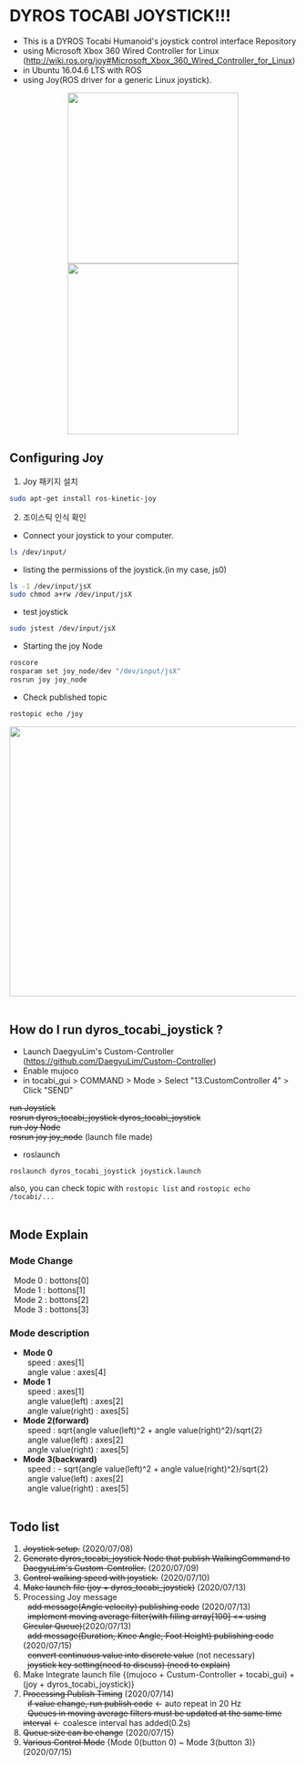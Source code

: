 # DYROS TOCABI JOYSTICK!!!

* This is a DYROS Tocabi Humanoid's joystick control interface Repository
* using Microsoft Xbox 360 Wired Controller for Linux
(http://wiki.ros.org/joy#Microsoft_Xbox_360_Wired_Controller_for_Linux)
* in Ubuntu 16.04.6 LTS with ROS <br>
* using Joy(ROS driver for a generic Linux joystick).
<p align="center"><img src="https://user-images.githubusercontent.com/68094299/89493237-ac3ba600-d7ee-11ea-98a2-6833478e9727.png" height='300'> <img src="https://user-images.githubusercontent.com/68094299/87521802-d0103e00-c6bf-11ea-868e-d85cf6993647.png" height="300">

## Configuring Joy ##
1. Joy 패키지 설치
```sh
sudo apt-get install ros-kinetic-joy
```

2. 조이스틱 인식 확인
* Connect your joystick to your computer.
```sh
ls /dev/input/
```

* listing the permissions of the joystick.(in my case, js0)
```sh
ls -1 /dev/input/jsX
sudo chmod a+rw /dev/input/jsX
```

* test joystick
```sh
sudo jstest /dev/input/jsX
```

* Starting the joy Node
```sh
roscore
rosparam set joy_node/dev "/dev/input/jsX"
rosrun joy joy_node
```
* Check published topic
```sh
rostopic echo /joy
```
<p align="center"><img src="https://user-images.githubusercontent.com/68094299/87122977-d7e77100-c2c0-11ea-9015-16e452b2c174.png" width="635" height="474">
<br></br>

## How do I run dyros_tocabi_joystick ? ##
* Launch DaegyuLim's Custom-Controller (https://github.com/DaegyuLim/Custom-Controller)
* Enable mujoco
* in tocabi_gui > COMMAND > Mode > Select "13.CustomController 4" > Click "SEND" <br>

~~run Joystick<br>
rosrun dyros_tocabi_joystick dyros_tocabi_joystick<br>
run Joy Node<br>
rosrun joy joy_node~~ (launch file made)

* roslaunch
```ch
roslaunch dyros_tocabi_joystick joystick.launch
```
  also, you can check topic with `rostopic list` and `rostopic echo /tocabi/...`
  <br></br>
  
## Mode Explain ##
### Mode Change ###
&nbsp; Mode 0 : bottons\[0] <br>
&nbsp; Mode 1 : bottons\[1] <br>
&nbsp; Mode 2 : bottons\[2] <br>
&nbsp; Mode 3 : bottons\[3] <br>
### Mode description ###
- **Mode 0**    
&nbsp; speed : axes\[1]    
&nbsp; angle value : axes\[4]     
- **Mode 1**    
&nbsp; speed : axes\[1]    
&nbsp; angle value(left) : axes\[2]    
&nbsp; angle value(right) : axes\[5]    
- **Mode 2(forward)**    
&nbsp; speed : sqrt{angle value(left)^2 + angle value(right)^2}/sqrt{2}    
&nbsp; angle value(left) : axes\[2]    
&nbsp; angle value(right) : axes\[5]    
- **Mode 3(backward)**    
&nbsp; speed : - sqrt{angle value(left)^2 + angle value(right)^2}/sqrt{2}    
&nbsp; angle value(left) : axes\[2]    
&nbsp; angle value(right) : axes\[5] <br></br>

 ## Todo list ##
  1. ~~Joystick setup.~~ (2020/07/08)
  2. ~~Generate dyros_tocabi_joystick Node that publish WalkingCommand to DaegyuLim's Custom-Controller.~~ (2020/07/09)
  3. ~~Control walking speed with joystick.~~ (2020/07/10)
  4. ~~Make launch file (joy + dyros_tocabi_joystick)~~ (2020/07/13)
  5. Processing Joy message <br>
&nbsp; ~~add message(Angle velocity) publishing code~~ (2020/07/13) <br>
&nbsp; ~~implement moving average filter(with filling array[100] <= using Circular Queue)~~(2020/07/13) <br>
&nbsp; ~~add message(Duration, Knee Angle, Foot Height) publishing code~~ (2020/07/15) <br>
&nbsp; ~~convert continuous value into discrete value~~ (not necessary) <br>
&nbsp; ~~joystick key setting(need to discuss) (need to explain)~~<br>
  6. Make Integrate launch file {(mujoco + Custum-Controller + tocabi_gui) + (joy + dyros_tocabi_joystick)}
  7. ~~Processing Publish Timing~~ (2020/07/14) <br>
&nbsp; ~~if value change, run publish code~~  <- auto repeat in 20 Hz <br>
&nbsp; ~~Queues in moving average filters must be updated at the same time interval~~  <- coalesce interval has added(0.2s) <br>
  8. ~~Queue size can be change~~ (2020/07/15)
  9. ~~Various Control Mode~~ {Mode 0(button 0) ~ Mode 3(button 3)} (2020/07/15)
